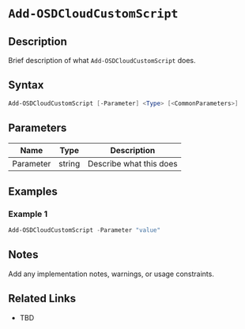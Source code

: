 # `Add-OSDCloudCustomScript`

## Description

Brief description of what `Add-OSDCloudCustomScript` does.

## Syntax

```powershell
Add-OSDCloudCustomScript [-Parameter] <Type> [<CommonParameters>]
```

## Parameters

| Name      | Type   | Description                  |
|-----------|--------|------------------------------|
| Parameter | string | Describe what this does      |

## Examples

### Example 1

```powershell
Add-OSDCloudCustomScript -Parameter "value"
```

## Notes

Add any implementation notes, warnings, or usage constraints.

## Related Links

- TBD
